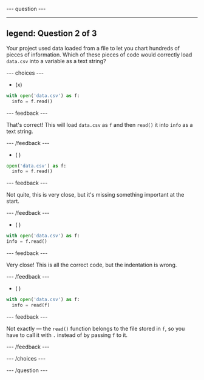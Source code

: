 
--- question ---

---
legend: Question 2 of 3
---

Your project used data loaded from a file to let you chart hundreds of pieces of information. Which of these pieces of code would correctly load `data.csv` into a variable as a text string?

--- choices ---

- (x)
```python
with open('data.csv') as f:
  info = f.read()
```
  --- feedback ---

  That's correct! This will load `data.csv` as `f` and then `read()` it into `info` as a text string.

  --- /feedback ---

- ( )
```python
open('data.csv') as f:
  info = f.read()
```

  --- feedback ---

  Not quite, this is very close, but it's missing something important at the start.

  --- /feedback ---

- ( )
```python
with open('data.csv') as f:
info = f.read()
```

  --- feedback ---

  Very close! This is all the correct code, but the indentation is wrong.

  --- /feedback ---

- ( )
```python
with open('data.csv') as f:
  info = read(f)
```

  --- feedback ---

  Not exactly — the `read()` function belongs to the file stored in `f`, so you have to call it with `.` instead of by passing `f` to it.

  --- /feedback ---

--- /choices ---

--- /question ---
